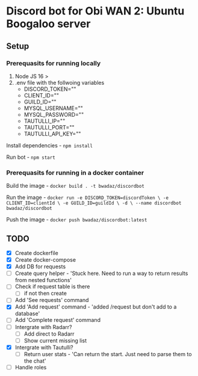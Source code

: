 # Discord bot for Obi WAN 2: Ubuntu Boogaloo server

## Setup

### Prerequasits for running locally

1. Node JS 16 >
2. .env file with the follwoing variables
    - DISCORD_TOKEN=""
    - CLIENT_ID=""
    - GUILD_ID=""
    - MYSQL_USERNAME=""
    - MYSQL_PASSWORD=""
    - TAUTULLI_IP=""
    - TAUTULLI_PORT=""
    - TAUTULLI_API_KEY=""

Install dependencies - `npm install`

Run bot - `npm start`

### Prerequasits for running in a docker container

Build the image - `docker build . -t bwadaz/discordbot`

Run the image - ```docker run -e DISCORD_TOKEN=discordToken \
                -e CLIENT_ID=clientId \
                -e GUILD_ID=guildId \
                -d \
                --name discordbot bwadaz/discordbot```

Push the image - `docker push bwadaz/discordbot:latest`

## TODO

- [x] Create dockerfile
- [x] Create docker-compose
- [x] Add DB for requests
- [ ] Create query helper - 'Stuck here. Need to run a way to return results from nested functions'
- [ ] Check if request table is there
  - [ ] if not then create
- [ ] Add 'See requests' command
- [x] Add 'Add request' command - 'added /request but don't add to a database'
- [ ] Add 'Complete request' command
- [ ] Intergrate with Radarr?
  - [ ] Add direct to Radarr
  - [ ] Show current missing list
- [x] Intergrate with Tautulli?
  - [ ] Return user stats - 'Can return the start. Just need to parse them to the chat'
- [ ] Handle roles
